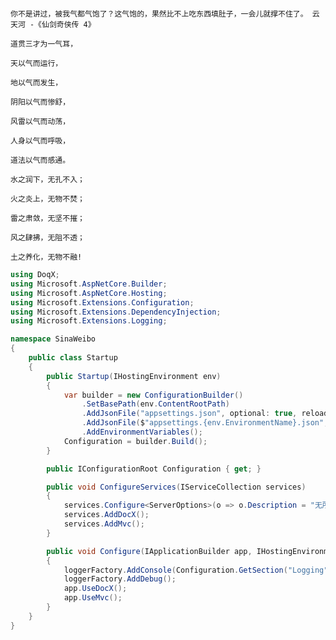﻿```
```
```
你不是讲过，被我气都气饱了？这气饱的，果然比不上吃东西填肚子，一会儿就撑不住了。 云天河 -《仙剑奇侠传 4》
```

```text
道贯三才为一气耳，

天以气而运行，

地以气而发生，

阴阳以气而惨舒，

风雷以气而动荡，

人身以气而呼吸，

道法以气而感通。

水之润下，无孔不入；

火之炎上，无物不焚；

雷之肃敛，无坚不摧；

风之肆拂，无阻不透；

土之养化，无物不融!
```

```cs
using DoqX;
using Microsoft.AspNetCore.Builder;
using Microsoft.AspNetCore.Hosting;
using Microsoft.Extensions.Configuration;
using Microsoft.Extensions.DependencyInjection;
using Microsoft.Extensions.Logging;

namespace SinaWeibo
{
    public class Startup
    {
        public Startup(IHostingEnvironment env)
        {
            var builder = new ConfigurationBuilder()
                .SetBasePath(env.ContentRootPath)
                .AddJsonFile("appsettings.json", optional: true, reloadOnChange: true)
                .AddJsonFile($"appsettings.{env.EnvironmentName}.json", optional: true)
                .AddEnvironmentVariables();
            Configuration = builder.Build();
        }

        public IConfigurationRoot Configuration { get; }

        public void ConfigureServices(IServiceCollection services)
        {
            services.Configure<ServerOptions>(o => o.Description = "无所谓好或不好，人生一场虚空大梦，韶华白首，不过转瞬。惟有天道恒在，往复循环，不曾更改…… —— 慕容紫英.仙剑奇侠传 4》");
            services.AddDocX();
            services.AddMvc();
        }

        public void Configure(IApplicationBuilder app, IHostingEnvironment env, ILoggerFactory loggerFactory)
        {
            loggerFactory.AddConsole(Configuration.GetSection("Logging"));
            loggerFactory.AddDebug();
            app.UseDocX();
            app.UseMvc();
        }
    }
}
```